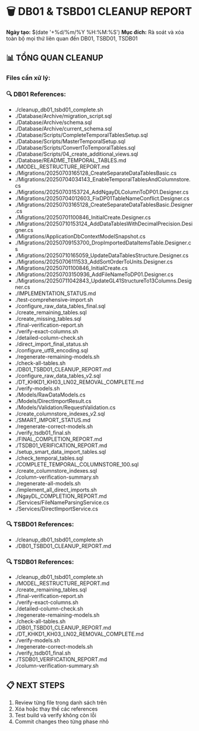 # 🗑️ DB01 & TSBD01 CLEANUP REPORT

**Ngày tạo:** $(date '+%d/%m/%Y %H:%M:%S')
**Mục đích:** Rà soát và xóa toàn bộ mọi thứ liên quan đến DB01, TSBD01, TSDB01

## 📊 TỔNG QUAN CLEANUP

### Files cần xử lý:
### 🔍 DB01 References:
- ./cleanup_db01_tsbd01_complete.sh
- ./Database/Archive/migration_script.sql
- ./Database/Archive/schema.sql
- ./Database/Archive/current_schema.sql
- ./Database/Scripts/CompleteTemporalTablesSetup.sql
- ./Database/Scripts/MasterTemporalSetup.sql
- ./Database/Scripts/ConvertToTemporalTables.sql
- ./Database/Scripts/04_create_additional_views.sql
- ./Database/README_TEMPORAL_TABLES.md
- ./MODEL_RESTRUCTURE_REPORT.md
- ./Migrations/20250703165128_CreateSeparateDataTablesBasic.cs
- ./Migrations/20250704034143_EnableTemporalTablesAndColumnstore.cs
- ./Migrations/20250703153724_AddNgayDLColumnToDP01.Designer.cs
- ./Migrations/20250704012603_FixDP01TableNameConflict.Designer.cs
- ./Migrations/20250703165128_CreateSeparateDataTablesBasic.Designer.cs
- ./Migrations/20250701100846_InitialCreate.Designer.cs
- ./Migrations/20250710153124_AddDataTablesWithDecimalPrecision.Designer.cs
- ./Migrations/ApplicationDbContextModelSnapshot.cs
- ./Migrations/20250709153700_DropImportedDataItemsTable.Designer.cs
- ./Migrations/20250710165059_UpdateDataTablesStructure.Designer.cs
- ./Migrations/20250706111533_AddSortOrderToUnits.Designer.cs
- ./Migrations/20250701100846_InitialCreate.cs
- ./Migrations/20250703150936_AddFileNameToDP01.Designer.cs
- ./Migrations/20250711042843_UpdateGL41StructureTo13Columns.Designer.cs
- ./IMPLEMENTATION_STATUS.md
- ./test-comprehensive-import.sh
- ./configure_raw_data_tables_final.sql
- ./create_remaining_tables.sql
- ./create_missing_tables.sql
- ./final-verification-report.sh
- ./verify-exact-columns.sh
- ./detailed-column-check.sh
- ./direct_import_final_status.sh
- ./configure_utf8_encoding.sql
- ./regenerate-remaining-models.sh
- ./check-all-tables.sh
- ./DB01_TSBD01_CLEANUP_REPORT.md
- ./configure_raw_data_tables_v2.sql
- ./DT_KHKD1_KH03_LN02_REMOVAL_COMPLETE.md
- ./verify-models.sh
- ./Models/RawDataModels.cs
- ./Models/DirectImportResult.cs
- ./Models/Validation/RequestValidation.cs
- ./create_columnstore_indexes_v2.sql
- ./SMART_IMPORT_STATUS.md
- ./regenerate-correct-models.sh
- ./verify_tsdb01_final.sh
- ./FINAL_COMPLETION_REPORT.md
- ./TSDB01_VERIFICATION_REPORT.md
- ./setup_smart_data_import_tables.sql
- ./check_temporal_tables.sql
- ./COMPLETE_TEMPORAL_COLUMNSTORE_100.sql
- ./create_columnstore_indexes.sql
- ./column-verification-summary.sh
- ./regenerate-all-models.sh
- ./implement_all_direct_imports.sh
- ./NgayDL_COMPLETION_REPORT.md
- ./Services/FileNameParsingService.cs
- ./Services/DirectImportService.cs

### 🔍 TSBD01 References:
- ./cleanup_db01_tsbd01_complete.sh
- ./DB01_TSBD01_CLEANUP_REPORT.md

### 🔍 TSDB01 References:
- ./cleanup_db01_tsbd01_complete.sh
- ./MODEL_RESTRUCTURE_REPORT.md
- ./create_remaining_tables.sql
- ./final-verification-report.sh
- ./verify-exact-columns.sh
- ./detailed-column-check.sh
- ./regenerate-remaining-models.sh
- ./check-all-tables.sh
- ./DB01_TSBD01_CLEANUP_REPORT.md
- ./DT_KHKD1_KH03_LN02_REMOVAL_COMPLETE.md
- ./verify-models.sh
- ./regenerate-correct-models.sh
- ./verify_tsdb01_final.sh
- ./TSDB01_VERIFICATION_REPORT.md
- ./column-verification-summary.sh

## 📋 NEXT STEPS
1. Review từng file trong danh sách trên
2. Xóa hoặc thay thế các references
3. Test build và verify không còn lỗi
4. Commit changes theo từng phase nhỏ
